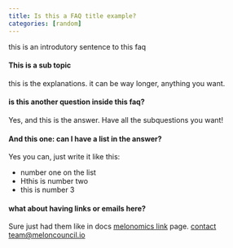 ```yaml
---
title: Is this a FAQ title example?
categories: [random]
---
```


this is an introdutory sentence to this faq

#### This is a sub topic
this is the explanations. it can be way longer, anything you want.

#### is this another question inside this faq?
Yes, and this is the answer. Have all the subquestions you want!
 
#### And this one: can I have a list in the answer?
Yes you can, just write it like this:

- number one on the list
- Hthis is number two
- this is number 3

#### what about having links or emails here?
Sure just had them like in docs [melonomics link](docs/melonomics) page. [contact team@meloncouncil.io](mailto:team@meloncouncil.io)